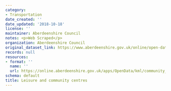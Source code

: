 ```yaml
---
category:
- Transportation
date_created: ''
date_updated: '2018-10-18'
license: ''
maintainer: Aberdeenshire Council
notes: <p>Web Scraped</p>
organization: Aberdeenshire Council
original_dataset_link: https://www.aberdeenshire.gov.uk/online/open-data/
records: null
resources:
- format: ''
  name: ''
  url: https://online.aberdeenshire.gov.uk/apps/OpenData/kml/community_centres.kmz
schema: default
title: Leisure and community centres
---
```

